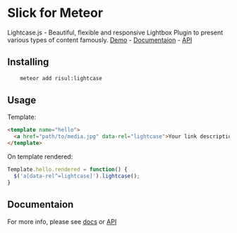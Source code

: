# Slick for Meteor

Lightcase.js - Beautiful, flexible and responsive Lightbox Plugin to present various types of content famously.
[Demo](http://cornel.bopp-art.com/lightcase/#demo) - [Documentaion](http://cornel.bopp-art.com/lightcase/documentation/) - [API](http://cornel.bopp-art.com/lightcase/documentation/#api)

## Installing

```bash
    meteor add risul:lightcase
```

## Usage

Template:

```html
<template name="hello">
  <a href="path/to/media.jpg" data-rel="lightcase">Your link description or thumb</a>
</template>
```

On template rendered:

```js
Template.hello.rendered = function() {
  $('a[data-rel^=lightcase]').lightcase();
}
```


## Documentaion

For more info, please see [docs](http://cornel.bopp-art.com/lightcase/documentation/) or [API](http://cornel.bopp-art.com/lightcase/documentation/#api)